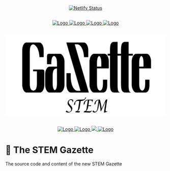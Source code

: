 <div align="center" style="margin-bottom:30px">
   <a href="https://app.netlify.com/sites/thestemgazette/deploys">
    <img alt="Netlify Status" src="https://api.netlify.com/api/v1/badges/5e69b108-8d05-4bd3-bd02-811c81a91388/deploy-status">
   </a>
</div>

<div align="center" style="margin-bottom:30px">
    <a href='https://github.com/fadyadal/thestemgazette/blob/main/LICENSE'>
    <img src="https://img.shields.io/github/license/fadyadal/thestemgazette.svg" alt="Logo" />
    </a>
    <a href='https://github.com/fadyadal/thestemgazette'>
    <img src="https://img.shields.io/github/v/tag/fadyadal/thestemgazette.svg" alt="Logo" />
    </a>
        <a href='https://github.com/fadyadal/thestemgazette/stargazers'>
    <img src="https://img.shields.io/github/stars/fadyadal/thestemgazette.svg" alt="Logo" />
    </a>
        <a href="https://twitter.com/intent/tweet?text=Check%20out%20this%20cool%20project%3A&url=https%3A%2F%2Fgithub.com%2Ffadyadal%2Fthestemgazette">
    <img src="https://img.shields.io/twitter/url/https/github.com/fadyadal/thestemgazette.svg?style=social" alt="Logo" />
    </a>
</div>

<div align="center"  style="margin-bottom:30px">
    <img src="static/logos/logo.png" alt="Logo" width="750px"/>
</div>

<div align="center" style="margin-bottom:30px">
    <a href="https://codeclimate.com/github/fadyadal/thestemgazette">
      <img src="https://codeclimate.com/github/fadyadal/thestemgazette.svg" alt="Logo" />
    </a>
    <a href='https://codeclimate.com/github/fadyadal/thestemgazette'>
      <img src="https://codeclimate.com/github/fadyadal/thestemgazette/badges/issue_count.svg" alt="Logo" />
    </a>
    <a href="https://www.codacy.com/gh/fadyadal/thestemgazette/dashboard?utm_source=github.com&amp;utm_medium=referral&amp;utm_content=fadyadal/thestemgazette&amp;utm_campaign=Badge_Grade">
        <img src="https://app.codacy.com/project/badge/Grade/97765835d34643a5b4f49cc226578904"/>
    </a>
    <a href='https://github.com/prettier/prettier'>
      <img src="https://img.shields.io/badge/code_style-prettier-ff69b4.svg?style=flat-square" alt="Logo" />
    </a>
</div>

# 📰 The STEM Gazette

The source code and content of the new STEM Gazette
